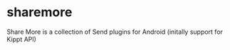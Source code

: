 sharemore
=========

Share More is a collection of Send plugins for Android (initally support for Kippt API)